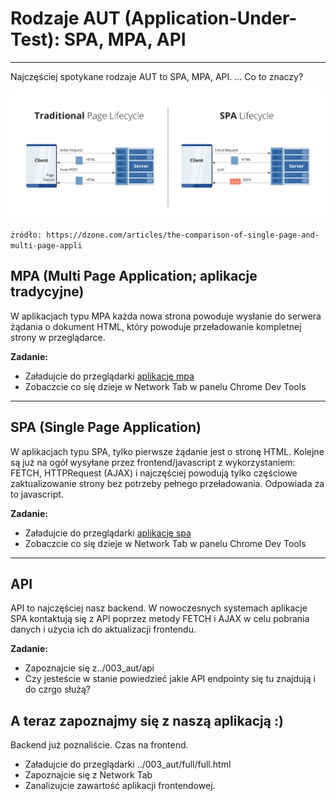 # Rodzaje AUT (Application-Under-Test): SPA, MPA, API

***

Najczęściej spotykane rodzaje AUT to SPA, MPA, API. ... Co to znaczy?

![spa i mpa](img/traditional-and-spa.jpg)


``żródło: https://dzone.com/articles/the-comparison-of-single-page-and-multi-page-appli``

## MPA (Multi Page Application; aplikacje tradycyjne)

W aplikacjach typu MPA każda nowa strona powoduje wysłanie do serwera żądania o dokument HTML, który powoduje przeładowanie
kompletnej strony w przeglądarce.

**Zadanie:** 
- Załadujcie do przeglądarki [aplikację mpa](../003_aut/mpa/index.html)
- Zobaczcie co się dzieje w Network Tab w panelu Chrome Dev Tools
 

***
## SPA (Single Page Application)

W aplikacjach typu SPA, tylko pierwsze żądanie jest o stronę HTML. Kolejne są już na ogół wysyłane przez frontend/javascript
z wykorzystaniem: FETCH, HTTPRequest (AJAX) i najczęściej powodują tylko częściowe zaktualizowanie strony bez potrzeby pełnego przeładowania. Odpowiada za to javascript.

**Zadanie:**
- Załadujcie do przeglądarki [aplikację spa](../003_aut/spa/index2.html)
- Zobaczcie co się dzieje w Network Tab w panelu Chrome Dev Tools
 

***
## API

API to najczęściej nasz backend. W nowoczesnych systemach aplikacje SPA kontaktują się z API poprzez metody FETCH i AJAX w celu pobrania danych i użycia ich do aktualizacji frontendu.


**Zadanie:**
- Zapoznajcie się z../003_aut/api
- Czy jesteście w stanie powiedzieć jakie API endpointy się tu znajdują i do czrgo służą?

## A teraz zapoznajmy się z naszą aplikacją :)

Backend już poznaliście. Czas na frontend.
- Załadujcie do przeglądarki ../003_aut/full/full.html
- Zapoznajcie się z Network Tab
- Zanalizujcie zawartość aplikacji frontendowej.